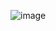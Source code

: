 ![image](https://github.com/Gbemisola-OlatundeEso/Call-Centre-Excel-Project/assets/169208623/b8130360-3da8-4f57-8039-6e72ff035a3c)
